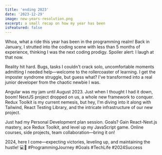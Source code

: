 ```yaml
---
title: 'ending 2023'
date: '2023-12-29'
image: new-years-resolution.png
excerpt: a small recap on how my year has been
isFeatured: false
---
```

Whoa, what a ride this year has been in the programming realm! Back in January, I strutted into the coding scene with less than 5 months of experience, thinking I was the next coding prodigy. Spoiler alert: I laugh at that now.

Reality hit hard. Bugs, tasks I couldn't crack solo, uncomfortable moments admitting I needed help—welcome to the rollercoaster of learning. I get the imposter syndrome struggle, but guess what? I've transformed into a real junior developer from the chaotic newbie I was.

Angular was my jam until August 2023. Just when I thought I had it down, boom! NextJS project dropped on us, a whole new framework to conquer. Redux Toolkit is my current nemesis, but hey, I'm diving into it along with Tailwind, React Testing Library, and the intricate infrastructure of our new project.

Just had my Personal Development plan session. Goals? Gain React-Next.js mastery, ace Redux Toolkit, and level up my JavaScript game. Online courses, side projects, team collaboration—bring it on!

2024, here I come—expecting victories, leveling up, and maintaining the hustle! 💻🚀 #ProgrammingJourney #Goals #TechLife #2024Success
